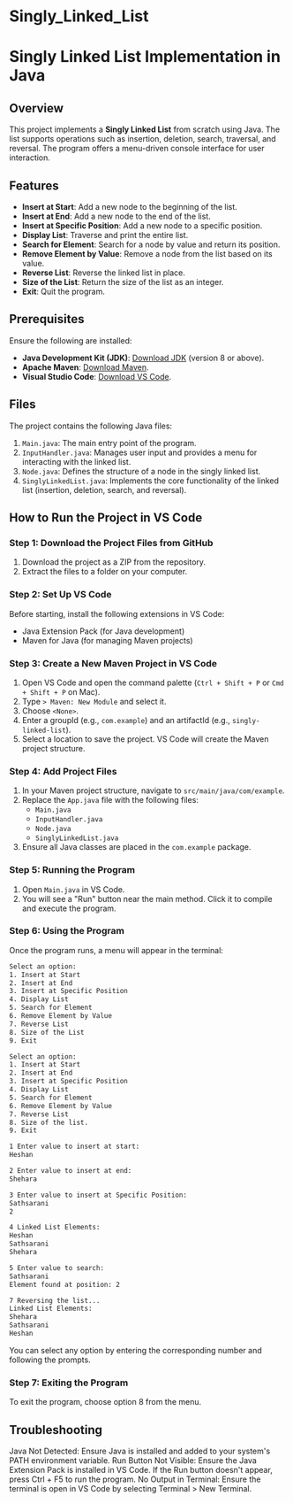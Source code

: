 # Singly_Linked_List
# Singly Linked List Implementation in Java

## Overview

This project implements a **Singly Linked List** from scratch using Java. The list supports operations such as insertion, deletion, search, traversal, and reversal. The program offers a menu-driven console interface for user interaction.

## Features

- **Insert at Start**: Add a new node to the beginning of the list.
- **Insert at End**: Add a new node to the end of the list.
- **Insert at Specific Position**: Add a new node to a specific position.
- **Display List**: Traverse and print the entire list.
- **Search for Element**: Search for a node by value and return its position.
- **Remove Element by Value**: Remove a node from the list based on its value.
- **Reverse List**: Reverse the linked list in place.
- **Size of the List**: Return the size of the list as an integer.
- **Exit**: Quit the program.

## Prerequisites

Ensure the following are installed:

- **Java Development Kit (JDK)**: [Download JDK](https://www.oracle.com/java/technologies/javase-downloads.html) (version 8 or above).
- **Apache Maven**: [Download Maven](https://maven.apache.org/download.cgi).
- **Visual Studio Code**: [Download VS Code](https://code.visualstudio.com/).

## Files

The project contains the following Java files:

1. `Main.java`: The main entry point of the program.
2. `InputHandler.java`: Manages user input and provides a menu for interacting with the linked list.
3. `Node.java`: Defines the structure of a node in the singly linked list.
4. `SinglyLinkedList.java`: Implements the core functionality of the linked list (insertion, deletion, search, and reversal).

## How to Run the Project in VS Code

### Step 1: Download the Project Files from GitHub

1. Download the project as a ZIP from the repository.
2. Extract the files to a folder on your computer.

### Step 2: Set Up VS Code

Before starting, install the following extensions in VS Code:

- Java Extension Pack (for Java development)
- Maven for Java (for managing Maven projects)

### Step 3: Create a New Maven Project in VS Code

1. Open VS Code and open the command palette (`Ctrl + Shift + P` or `Cmd + Shift + P` on Mac).
2. Type `> Maven: New Module` and select it.
3. Choose `<None>`.
4. Enter a groupId (e.g., `com.example`) and an artifactId (e.g., `singly-linked-list`).
5. Select a location to save the project. VS Code will create the Maven project structure.

### Step 4: Add Project Files

1. In your Maven project structure, navigate to `src/main/java/com/example`.
2. Replace the `App.java` file with the following files:
   - `Main.java`
   - `InputHandler.java`
   - `Node.java`
   - `SinglyLinkedList.java`
3. Ensure all Java classes are placed in the `com.example` package.

### Step 5: Running the Program

1. Open `Main.java` in VS Code.
2. You will see a "Run" button near the main method. Click it to compile and execute the program.

### Step 6: Using the Program

Once the program runs, a menu will appear in the terminal:

```bash
Select an option:
1. Insert at Start
2. Insert at End
3. Insert at Specific Position
4. Display List
5. Search for Element
6. Remove Element by Value
7. Reverse List
8. Size of the List
9. Exit

Select an option:
1. Insert at Start
2. Insert at End
3. Insert at Specific Position
4. Display List
5. Search for Element
6. Remove Element by Value
7. Reverse List
8. Size of the list.
9. Exit

1 Enter value to insert at start:
Heshan

2 Enter value to insert at end:
Shehara

3 Enter value to insert at Specific Position:
Sathsarani
2

4 Linked List Elements:
Heshan
Sathsarani
Shehara

5 Enter value to search:
Sathsarani
Element found at position: 2

7 Reversing the list... 
Linked List Elements:
Shehara
Sathsarani
Heshan
```
You can select any option by entering the corresponding number and following the prompts.

### Step 7: Exiting the Program
To exit the program, choose option 8 from the menu.

## Troubleshooting
Java Not Detected: Ensure Java is installed and added to your system's PATH environment variable.
Run Button Not Visible: Ensure the Java Extension Pack is installed in VS Code. If the Run button doesn't appear, press Ctrl + F5 to run the program.
No Output in Terminal: Ensure the terminal is open in VS Code by selecting Terminal > New Terminal.
